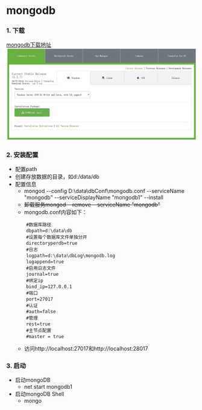 # mongodb
### 1. 下载
[mongodb下载地址](https://www.mongodb.com/download-center#community "mongodb下载地址")  
![下载页面](/images/mongodb.JPG "下载页面")  
### 2. 安装配置
  * 配置path
  * 创建存放数据的目录，如d:/data/db
  * 配置信息
    * mongod --config D:\data\dbConf\mongodb.conf --serviceName "mongodb" --serviceDisplayName "mongodb1" --install
    * ~~卸载服务mongod --remove --serviceName "mongodb"~~
    * mongodb.conf内容如下：
    ```
		#数据库路径
		dbpath=d:\data\db
		#设置每个数据库文件单独分开
		directoryperdb=true
		#日志
		logpath=d:\data\dbLog\mongodb.log
		logappend=true
		#启用日志文件
		journal=true
		#绑定ip
		bind_ip=127.0.0.1
		#端口
		port=27017
		#认证
		#auth=false
		#管理
		rest=true
		#主节点配置
		#master = true
    ```
    * 访问http://localhost:27017和http://localhost:28017

### 3. 启动
  * 启动mongoDB
    * net start mongodb1
  * 启动mongoDB Shell
    * mongo